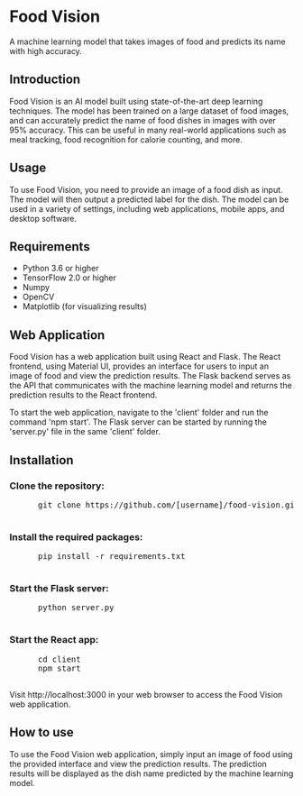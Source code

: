 
  <body>
    <h1>Food Vision</h1>
    <p>A machine learning model that takes images of food and predicts its name with high accuracy.</p>
    <h2>Introduction</h2>
    <p>Food Vision is an AI model built using state-of-the-art deep learning techniques. The model has been trained on a large dataset of food images, and can accurately predict the name of food dishes in images with over 95% accuracy. This can be useful in many real-world applications such as meal tracking, food recognition for calorie counting, and more.</p>
    <h2>Usage</h2>
    <p>To use Food Vision, you need to provide an image of a food dish as input. The model will then output a predicted label for the dish. The model can be used in a variety of settings, including web applications, mobile apps, and desktop software.</p>
    <h2>Requirements</h2>
    <ul>
      <li>Python 3.6 or higher</li>
      <li>TensorFlow 2.0 or higher</li>
      <li>Numpy</li>
      <li>OpenCV</li>
      <li>Matplotlib (for visualizing results)</li>
    </ul>
    <h2>Web Application</h2>
    <p>Food Vision has a web application built using React and Flask. The React frontend, using Material UI, provides an interface for users to input an image of food and view the prediction results. The Flask backend serves as the API that communicates with the machine learning model and returns the prediction results to the React frontend.</p>
    <p>To start the web application, navigate to the 'client' folder and run the command 'npm start'. The Flask server can be started by running the 'server.py' file in the same 'client' folder.</p>
    <h2>Installation</h2>
    <h3>Clone the repository:</h3>
    <pre>
      git clone https://github.com/[username]/food-vision.git
    </pre>
    <h3>Install the required packages:</h3>
    <pre>
      pip install -r requirements.txt
    </pre>
    <h3>Start the Flask server:</h3>
    <pre>
      python server.py
    </pre>
    <h3>Start the React app:</h3>
    <pre>
      cd client
      npm start
    </pre>
    <p>Visit http://localhost:3000 in your web browser to access the Food Vision web application.</p>
    <h2>How to use</h2>
    <p>To use the Food Vision web application, simply input an image of food using the provided interface and view the prediction results. The prediction results will be displayed as the dish name predicted by the machine learning model.</p>
  </body>
</html>
